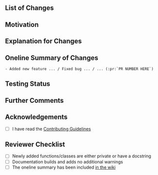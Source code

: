<!---
Thanks for contributing to manim!
**Please ensure that your pull request works with the latest version of manim from this repository.**
You should also include:
  1. The motivation for making this change (or link the relevant issues)
  2. How you tested the new behavior (e.g. a minimal working example, before/after
     screenshots, gifs, commands, etc.) This is rather informal at the moment, but
     the goal is to show us how you know the pull request works as intended.
If you don't need any of the optional sections, feel free to delete them to prevent clutter.
-->

## List of Changes
<!-- List out your changes one by one like this:
- Change 1
- Change 2
- and so on..
-->

## Motivation
<!-- Why you feel your changes are required. -->

## Explanation for Changes
<!-- How do your changes solve aforementioned problems? -->

## Oneline Summary of Changes
<!-- Please update the lines below with a oneline summary of this PR for the list of upcoming changes at https://github.com/ManimCommunity/manim/wiki/Changelog-for-next-release -->
```
- Added new feature ... / Fixed bug ... / ... (:pr:`PR NUMBER HERE`)
```

## Testing Status
<!-- Optional, but recommended, your computer specs and what tests you ran with their results, if any -->

## Further Comments
<!-- Optional, any edits/updates should preferably be written here. -->

## Acknowledgements
- [ ] I have read the [Contributing Guidelines](https://docs.manim.community/en/latest/contributing.html)

<!-- Once again, thanks for helping out by contributing to manim! -->


## Reviewer Checklist
- [ ] Newly added functions/classes are either private or have a docstring
- [ ] Documentation builds and adds no additional warnings
- [ ] The oneline summary has been included [in the wiki](https://github.com/ManimCommunity/manim/wiki/Changelog-for-next-release)
